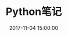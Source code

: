 ---
layout: photo
title: Python笔记
date: 2017-11-04 15:00:00
categories: Python
description: Python的一些知识技巧
---